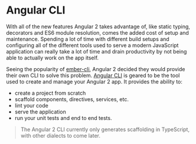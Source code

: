 # Angular CLI

With all of the new features Angular 2 takes advantage of, like static typing, decorators and ES6 module resolution, comes the added cost of setup and maintenance. Spending a lot of time with different build setups and configuring all of the different tools used to serve a modern JavaScript application can really take a lot of time and drain productivity by not being able to actually work on the app itself.

Seeing the popularity of [ember-cli](http://www.ember-cli.com/), Angular 2 decided they would provide their own CLI to solve this problem. [Angular CLI](https://github.com/angular/angular-cli) is geared to be the tool used to create and manage your Angular 2 app. It provides the ability to:

- create a project from scratch
- scaffold components, directives, services, etc.
- lint your code
- serve the application
- run your unit tests and end to end tests.

> The Angular 2 CLI currently only generates scaffolding in TypeScript, with other dialects to come later.
